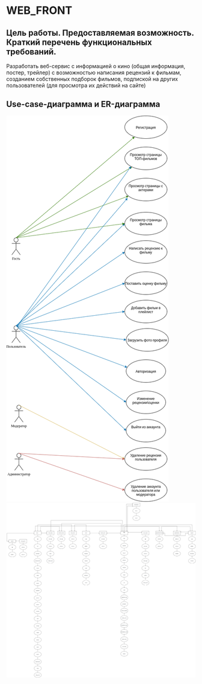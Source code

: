 # WEB_FRONT
## Цель работы. Предоставляемая возможность. Краткий перечень функциональных требований.
  Разработать веб-сервис с информацией о кино (общая информация, постер, трейлер) с возможностью написания рецензий к фильмам, созданием собственных подборок фильмов, подпиской на других пользователей (для просмотра их действий на сайте)
## Use-case-диаграмма и ER-диаграмма
![Use-case](https://github.com/IfuryI/WEB_FRONT/blob/main/LR1-UseCase.drawio.png)
![ER-диаграмма](https://github.com/IfuryI/WEB_FRONT/blob/main/LR1-ER.drawio.png)
